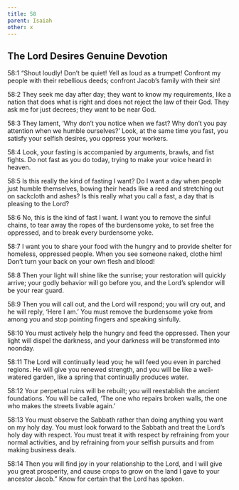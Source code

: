 ```yaml
---
title: 58
parent: Isaiah
other: x
---
```


## The Lord Desires Genuine Devotion


<a name="58:1">58:1</a> “Shout loudly! Don’t be quiet!
Yell as loud as a trumpet!
Confront my people with their rebellious deeds;
confront Jacob’s family with their sin!

<a name="58:2">58:2</a> They seek me day after day;
they want to know my requirements,
like a nation that does what is right
and does not reject the law of their God.
They ask me for just decrees;
they want to be near God.

<a name="58:3">58:3</a> They lament, ‘Why don’t you notice when we fast?
Why don’t you pay attention when we humble ourselves?’
Look, at the same time you fast, you satisfy your selfish desires,
you oppress your workers.

<a name="58:4">58:4</a> Look, your fasting is accompanied by arguments, brawls,
and fist fights.
Do not fast as you do today,
trying to make your voice heard in heaven.

<a name="58:5">58:5</a> Is this really the kind of fasting I want?
Do I want a day when people just humble themselves,
bowing their heads like a reed
and stretching out on sackcloth and ashes?
Is this really what you call a fast,
a day that is pleasing to the Lord?

<a name="58:6">58:6</a> No, this is the kind of fast I want.
I want you to remove the sinful chains,
to tear away the ropes of the burdensome yoke,
to set free the oppressed,
and to break every burdensome yoke.

<a name="58:7">58:7</a> I want you to share your food with the hungry
and to provide shelter for homeless, oppressed people.
When you see someone naked, clothe him!
Don’t turn your back on your own flesh and blood!

<a name="58:8">58:8</a> Then your light will shine like the sunrise;
your restoration will quickly arrive;
your godly behavior will go before you,
and the Lord’s splendor will be your rear guard.

<a name="58:9">58:9</a> Then you will call out, and the Lord will respond;
you will cry out, and he will reply, ‘Here I am.’
You must remove the burdensome yoke from among you
and stop pointing fingers and speaking sinfully.

<a name="58:10">58:10</a> You must actively help the hungry
and feed the oppressed.
Then your light will dispel the darkness,
and your darkness will be transformed into noonday.

<a name="58:11">58:11</a> The Lord will continually lead you;
he will feed you even in parched regions.
He will give you renewed strength,
and you will be like a well-watered garden,
like a spring that continually produces water.

<a name="58:12">58:12</a> Your perpetual ruins will be rebuilt;
you will reestablish the ancient foundations.
You will be called, ‘The one who repairs broken walls,
the one who makes the streets livable again.’

<a name="58:13">58:13</a> You must observe the Sabbath
rather than doing anything you want on my holy day.
You must look forward to the Sabbath
and treat the Lord’s holy day with respect.
You must treat it with respect by refraining from your normal activities,
and by refraining from your selfish pursuits and from making business deals.

<a name="58:14">58:14</a> Then you will find joy in your relationship to the Lord,
and I will give you great prosperity,
and cause crops to grow on the land I gave to your ancestor Jacob.”
Know for certain that the Lord has spoken.